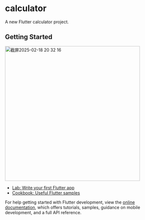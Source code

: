 # calculator

A new Flutter calculator project.

## Getting Started


<img width="446" alt="截屏2025-02-18 20 32 16" src="https://github.com/user-attachments/assets/0eb04eeb-efc1-4a99-b820-66e572080007" />





- [Lab: Write your first Flutter app](https://docs.flutter.dev/get-started/codelab)
- [Cookbook: Useful Flutter samples](https://docs.flutter.dev/cookbook)

For help getting started with Flutter development, view the
[online documentation](https://docs.flutter.dev/), which offers tutorials,
samples, guidance on mobile development, and a full API reference.
